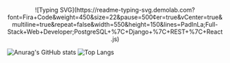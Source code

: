 <p style="text-align: center;">
![Typing SVG](https://readme-typing-svg.demolab.com?font=Fira+Code&weight=450&size=22&pause=500&center=true&vCenter=true&multiline=true&repeat=false&width=550&height=150&lines=PadInLa;Full-Stack+Web+Developer;PostgreSQL+%7C+Django+%7C+REST+%7C+React.js)

![Anurag's GitHub stats](https://github-readme-stats.vercel.app/api?username=PadInLa)
![Top Langs](https://github-readme-stats.vercel.app/api/top-langs/?username=PadInLa&layout=compact)

</p>
